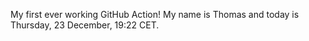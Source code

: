 My first ever working GitHub Action!
My name is Thomas and today is Thursday, 23 December, 19:22 CET. 
